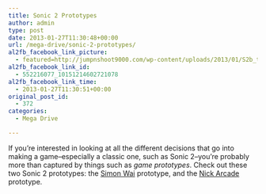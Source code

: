 ```yaml
---
title: Sonic 2 Prototypes
author: admin
type: post
date: 2013-01-27T11:30:48+00:00
url: /mega-drive/sonic-2-prototypes/
al2fb_facebook_link_picture:
  - featured=http://jumpnshoot9000.com/wp-content/uploads/2013/01/S2b_title-150x150.png
al2fb_facebook_link_id:
  - 552216077_10151214602721078
al2fb_facebook_link_time:
  - 2013-01-27T11:30:51+00:00
original_post_id:
  - 372
categories:
  - Mega Drive

---
```

If you&#8217;re interested in looking at all the different decisions that go into making a game&#8211;especially a classic one, such as Sonic 2&#8211;you&#8217;re probably more than captured by things such as _game prototypes_. Check out these two Sonic 2 prototypes: the [Simon Wai][1] prototype, and the [Nick Arcade][2] prototype.

 [1]: http://info.sonicretro.org/Sonic_the_Hedgehog_2_(Simon_Wai_prototype)
 [2]: http://info.sonicretro.org/Sonic_the_Hedgehog_2_(Nick_Arcade_prototype)